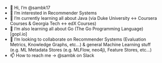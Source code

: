 - 👋 Hi, I’m @sambk17
- 👀 I’m interested in Recommender Systems
- 🌱 I’m currently learning all about Java (via Duke University <-> Coursera Courses & Georgia Tech <-> edX Courses)
- 🌱 I’m also learning all about Go (The Go Programming Language)[gopl.io]
- 💞️ I’m looking to collaborate on Recommender Systems (Evaluation Metrics, Knowledge Graphs, etc...) & general Machine Learning stuff (e.g. ML Metadata Stores (e.g. MLFlow, neo4j), Feature Stores, etc...)
- 📫 How to reach me -> @sambk on Slack

<!---
sambk17/sambk17 is a ✨ special ✨ repository because its `README.md` (this file) appears on your GitHub profile.
You can click the Preview link to take a look at your changes.
--->
